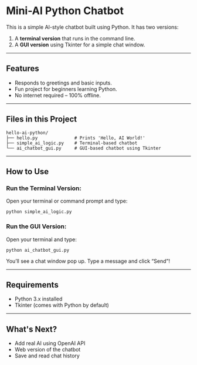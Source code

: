 # Mini-AI Python Chatbot

This is a simple AI-style chatbot built using Python. It has two versions:
1. A **terminal version** that runs in the command line.
2. A **GUI version** using Tkinter for a simple chat window.

---

## Features

- Responds to greetings and basic inputs.
- Fun project for beginners learning Python.
- No internet required – 100% offline.

---

## Files in this Project

```
hello-ai-python/
├── hello.py              # Prints 'Hello, AI World!'
├── simple_ai_logic.py    # Terminal-based chatbot
└── ai_chatbot_gui.py     # GUI-based chatbot using Tkinter
```

---

## How to Use

### Run the Terminal Version:
Open your terminal or command prompt and type:
```
python simple_ai_logic.py
```

### Run the GUI Version:
Open your terminal and type:
```
python ai_chatbot_gui.py
```

You’ll see a chat window pop up. Type a message and click “Send”!

---

## Requirements

- Python 3.x installed
- Tkinter (comes with Python by default)

---

## What's Next?

- Add real AI using OpenAI API
- Web version of the chatbot
- Save and read chat history
